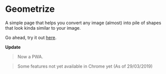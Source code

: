 # Geometrize

A simple page that helps you convert any image (almost) into pile of shapes that look kinda similar to your image.

Go ahead, try it out [here](https://kaydee.github.io/Geometrize).

**Update**
  > Now a PWA.
  
  > Some features not yet available in Chrome yet (As of 29/03/2019)
